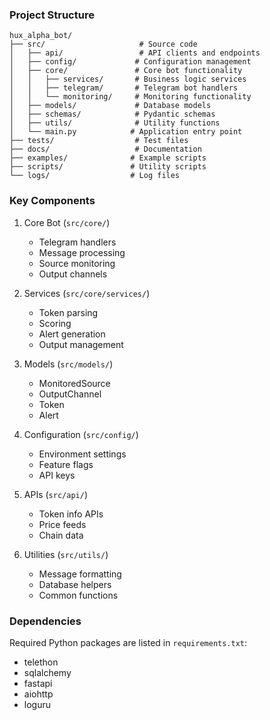### Project Structure

```
hux_alpha_bot/
├── src/                     # Source code
│   ├── api/                 # API clients and endpoints
│   ├── config/             # Configuration management
│   ├── core/               # Core bot functionality
│   │   ├── services/       # Business logic services
│   │   ├── telegram/       # Telegram bot handlers
│   │   └── monitoring/     # Monitoring functionality
│   ├── models/             # Database models
│   ├── schemas/            # Pydantic schemas
│   ├── utils/              # Utility functions
│   └── main.py            # Application entry point
├── tests/                  # Test files
├── docs/                   # Documentation
├── examples/              # Example scripts
├── scripts/               # Utility scripts
└── logs/                  # Log files
```

### Key Components

1. Core Bot (`src/core/`)
   - Telegram handlers
   - Message processing
   - Source monitoring
   - Output channels

2. Services (`src/core/services/`)
   - Token parsing
   - Scoring
   - Alert generation
   - Output management

3. Models (`src/models/`)
   - MonitoredSource
   - OutputChannel
   - Token
   - Alert

4. Configuration (`src/config/`)
   - Environment settings
   - Feature flags
   - API keys

5. APIs (`src/api/`)
   - Token info APIs
   - Price feeds
   - Chain data

6. Utilities (`src/utils/`)
   - Message formatting
   - Database helpers
   - Common functions

### Dependencies

Required Python packages are listed in `requirements.txt`:
- telethon
- sqlalchemy
- fastapi
- aiohttp
- loguru
